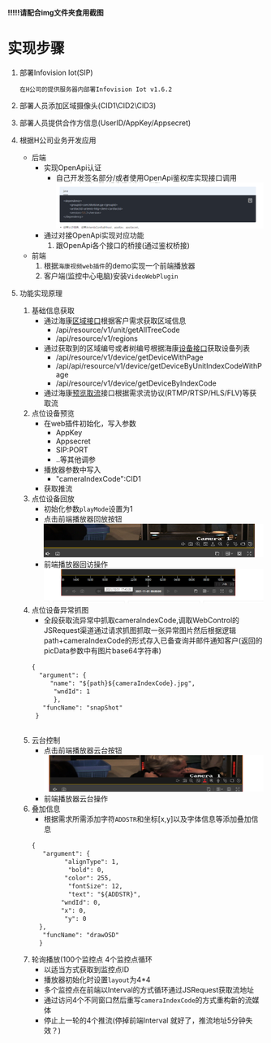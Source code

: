 #### !!!!!请配合img文件夹食用截图
# 实现步骤
1. 部署Infovision Iot(SIP)
   
   `在H公司的提供服务器内部署Infovision Iot v1.6.2`

2. 部署人员添加区域摄像头(CID1\CID2\CID3)

3. 部署人员提供合作方信息(UserID/AppKey/Appsecret)

4. 根据H公司业务开发应用
   - 后端
     - 实现OpenApi认证
       - 自己开发签名部分/或者使用OpenApi鉴权库实现接口调用
        ![](./img/微信截图_20211101184350.png)
     - 通过对接OpenApi实现对应功能
       1. 跟OpenApi各个接口的桥接(通过鉴权桥接)
   - 前端
     1. 根据`海康视频web插件`的demo实现一个前端播放器
     2. 客户端(监控中心电脑)安装`VideoWebPlugin` 

5. 功能实现原理
   1. 基础信息获取
      - 通过海康[区域接口](https://open.hikvision.com/docs/docId?productId=5c67f20bb254d61550c2f63e&curNodeId=3058b5fd7b704161bbc9869db8daa010)根据客户需求获取区域信息
         - /api/resource/v1/unit/getAllTreeCode
         - /api/resource/v1/regions
      - 通过获取到的区域编号或者树编号根据海康[设备接口](https://open.hikvision.com/docs/docId?productId=5c67f20bb254d61550c2f63e&curNodeId=65c3316031694857be523d92cc4a0117)获取设备列表
         - /api/resource/v1/device/getDeviceWithPage
         - /api/api/resource/v1/device/getDeviceByUnitIndexCodeWithPage
         - /api/resource/v1/device/getDeviceByIndexCode
      - 通过海康[预览取流](https://open.hikvision.com/docs/docId?productId=5c67f20bb254d61550c2f63e&curNodeId=c7043d2054f44186a0b5915d8242f5d0)接口根据需求流协议(RTMP/RTSP/HLS/FLV)等获取流
   2. 点位设备预览
      - 在web插件初始化，写入参数
        - AppKey
        - Appsecret
        - SIP:PORT
        - ..等其他调参
      - 播放器参数中写入
        - "cameraIndexCode":CID1
      - 获取推流
   3. 点位设备回放
      - 初始化参数`playMode`设置为1
      - 点击前端播放器回放按钮![](./img/微信截图_20211101190822.png)
      - 前端播放器回访操作![](./img/微信截图_20211101192947.png)
   4. 点位设备异常抓图
      - 全段获取流异常中抓取cameraIndexCode,调取WebControl的JSRequest渠道通过请求抓图抓取一张异常图片然后根据逻辑path+cameraIndexCode的形式存入已备查询并邮件通知客户(返回的picData参数中有图片base64字符串)
      ```
      {
        "argument": {
           "name": "${path}${cameraIndexCode}.jpg",
            "wndId": 1
            },
         "funcName": "snapShot"
       }
                
      ```
   5. 云台控制
      - 点击前端播放器云台按钮![](./img/微信截图_20211101191902.png)
      - 前端播放器云台操作
   6. 叠加信息
       - 根据需求所需添加字符`ADDSTR`和坐标[x,y]以及字体信息等添加叠加信息
      ```
      {
         "argument": {
               "alignType": 1,
                "bold": 0,
               "color": 255,
                "fontSize": 12,
                "text": "${ADDSTR}",
              "wndId": 0,
              "x": 0,
               "y": 0
        },
         "funcName": "drawOSD"
        }             
      ``` 
   7. 轮询播放(100个监控点 4个监控点循环
      - 以适当方式获取到监控点ID
      - 播放器初始化时设置`layout`为4*4
      - 多个监控点在前端以Interval的方式循环通过JSRequest获取流地址
      - 通过访问4个不同窗口然后重写`cameraIndexCode`的方式重构新的流媒体
      - 停止上一轮的4个推流(停掉前端Interval 就好了，推流地址5分钟失效？)

